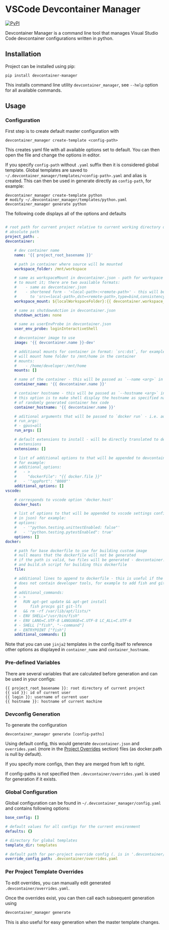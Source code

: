 # VSCode Devcontainer Manager

[![PyPI](https://img.shields.io/pypi/v/devcontainer-manager?logo=pypi&style=flat-square)](https://pypi.org/project/devcontainer-manager)

Devcontainer Manager is a command line tool that manages Visual Studio Code
devcontainer configurations written in python.

## Installation

Project can be installed using pip:
```shell
pip install devcontainer-manager
```

This installs command line utility `devcontainer_manager`, see `--help` option for
all available commands.


## Usage

### Configuration

First step is to create default master configuration with
```shell
devcontainer_manager create-template <config-path>
```
This creates yaml file with all available options set to default. You can then
open the file and change the options in editor.

If you specify `config-path` without `.yaml` suffix then it is considered
global template.  Global templates are saved to
`~/.devcontainer_manager/templates/<config-path>.yaml` and alias is created.
This can then be used in generate directly as `config-path`, for example:
```
devcontainer_manager create-template python
# modify ~/.devcontainer_manager/templates/python.yaml
devcontainer_manager generate python
```

The following code displays all of the options and defaults

[//]: # (template_config_block_start)
```yaml

# root path for current project relative to current working directory or
# absolute path
project_path: .
devcontainer:

    # dev container name
    name: '{{ project_root_basename }}'

    # path in container where source will be mounted
    workspace_folder: /mnt/workspace

    # same as workspaceMount in devcontainer.json - path for workspace and where
    # to mount it; there are two available formats:
    #    - same as devcontainer.json
    #    - shortened form - '<local-path>:<remote-path>' - this will be translated
    #      to 'src=<local-path>,dst=<remote-path>,type=bind,consistency=cached'
    workspace_mount: ${localWorkspaceFolder}:{{ devcontainer.workspace_folder }}

    # same as shutdownAction in devcontainer.json
    shutdown_action: none

    # same as userEnvProbe in devcontainer.json
    user_env_probe: loginInteractiveShell

    # devcontainer image to use
    image: '{{ devcontainer.name }}-dev'

    # additional mounts for container in format: `src:dst`, for example this
    # will mount home folder to /mnt/home in the container
    # mounts:
    #    - /home/developer:/mnt/home
    mounts: []

    # name of the container - this will be passed as `--name <arg>` in `docker run`
    container_name: '{{ devcontainer.name }}'

    # container hostname - this will be passed as `--hostname <arg>` in `docker run`
    # this option is to make shell display the hostname as specified name instead
    # of randomly generated container hex code
    container_hostname: '{{ devcontainer.name }}'

    # aditional arguments that will be passed to `docker run` - i.e. adding gpus:
    # run_args:
    # - gpus=all
    run_args: []

    # default extensions to install - will be directly translated to devcontainer.json
    # extensions
    extensions: []

    # list of additional options to that will be appended to devcontainer config
    # for example:
    # additional_options:
    #   - >
    #     "dockerFile": "{{ docker.file }}"
    #   - '"appPort": "8080"'
    additional_options: []
vscode:

    # corresponds to vscode option 'docker.host'
    docker_host:

    # list of options to that will be appended to vscode settings config
    # in json) for example:
    # options:
    #   - '"python.testing.unittestEnabled: false"'
    #   - '"python.testing.pytestEnabled": true'
    options: []
docker:

    # path for base dockerfile to use for building custom image
    # null means that the dockerfile will not be generated
    # if the path is valid, two files will be generated - devcontainer.Dockerfile
    # and build.sh script for building this dockerfile
    file:

    # additional lines to append to dockerfile - this is useful if the main dockerfile
    # does not contain developer tools, for example to add fish and git:
    #
    # additional_commands:
    # - >
    #   RUN apt-get update && apt-get install
    #      fish procps git git-lfs
    #   && rm -rf /var/lib/apt/lists/*
    # - ENV SHELL="/usr/bin/fish"
    # - ENV LANG=C.UTF-8 LANGUAGE=C.UTF-8 LC_ALL=C.UTF-8
    # - SHELL ["fish", "--command"]
    # - ENTRYPOINT ["fish"]
    additional_commands: []
```
[//]: # (template_config_block_end)

Note that you can use `jinja2` templates in the config itself to reference other
options as displayed in `container_name` and `container_hostname`.

### Pre-defined Variables

There are several variables that are calculated before generation and can be used
in your configs:

[//]: # (global_variables_block_start)
```
{{ project_root_basename }}: root directory of current project
{{ uid }}: id of current user
{{ login }}: username of current user
{{ hostname }}: hostname of current machine
```
[//]: # (global_variables_block_end)


### Devconfig Generation
To generate the configuration
```shell
devcontainer_manager generate [config-paths]
```

Using default config, this would generate `devcontainer.json` and `overrides.yaml`
(more in the [Project Overrides](#per-project-template-overrides) section) files
(as docker.path is null by default).

If you specify more configs, then they are merged from left to right.

If config-paths is not specified then `.devcontainer/overrides.yaml` is used for
generation if it exists.


### Global Configuration
Global configuration can be found in `~/.devcontainer_manager/config.yaml` and
contains following options:

[//]: # (global_config_block_start)
```yaml
base_config: []

# default values for all configs for the current environment
defaults: {}

# directory for global templates
template_dir: templates

# default path for per-project override config (. is in '.devcontainer/')
override_config_path: .devcontainer/overrides.yaml
```
[//]: # (global_config_block_end)

### Per Project Template Overrides
To edit overrides, you can manually edit generated `.devcontainer/overrides.yaml`.

Once the overrides exist, you can then call each subsequent generation using
```sh
devcontainer_manager generate
```
This is also useful for easy generation when the master template changes.
